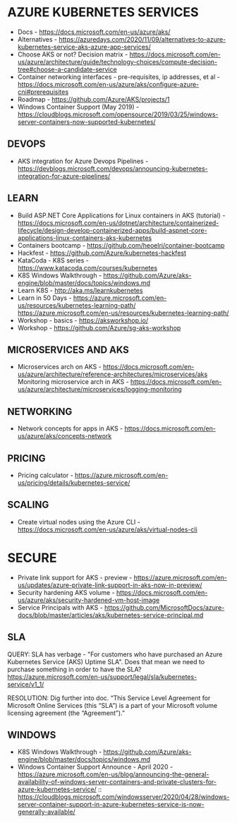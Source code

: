 # AZURE KUBERNETES SERVICES

* Docs - https://docs.microsoft.com/en-us/azure/aks/
* Alternatives - https://azuredays.com/2020/11/09/alternatives-to-azure-kubernetes-service-aks-azure-app-services/
* Choose AKS or not?  Decision matrix - https://docs.microsoft.com/en-us/azure/architecture/guide/technology-choices/compute-decision-tree#choose-a-candidate-service
* Container networking interfaces - pre-requisites, ip addresses, et al - https://docs.microsoft.com/en-us/azure/aks/configure-azure-cni#prerequisites
* Roadmap - https://github.com/Azure/AKS/projects/1
* Windows Container Support (May 2019) - https://cloudblogs.microsoft.com/opensource/2019/03/25/windows-server-containers-now-supported-kubernetes/

## DEVOPS

* AKS integration for Azure Devops Pipelines - https://devblogs.microsoft.com/devops/announcing-kubernetes-integration-for-azure-pipelines/

## LEARN

* Build ASP.NET Core Applications for Linux containers in AKS (tutorial) - https://docs.microsoft.com/en-us/dotnet/architecture/containerized-lifecycle/design-develop-containerized-apps/build-aspnet-core-applications-linux-containers-aks-kubernetes
* Containers bootcamp - https://github.com/heoelri/container-bootcamp
* Hackfest - https://github.com/Azure/kubernetes-hackfest
* KataCoda - K8S series - https://www.katacoda.com/courses/kubernetes
* K8S Windows Walkthrough - https://github.com/Azure/aks-engine/blob/master/docs/topics/windows.md
* Learn K8S - http://aka.ms/learnkubernetes
* Learn in 50 Days - https://azure.microsoft.com/en-us/resources/kubernetes-learning-path/ 
https://azure.microsoft.com/en-us/resources/kubernetes-learning-path/
* Workshop - basics - https://aksworkshop.io/
* Workshop - https://github.com/Azure/sg-aks-workshop

## MICROSERVICES AND AKS

* Microservices arch on AKS - https://docs.microsoft.com/en-us/azure/architecture/reference-architectures/microservices/aks
Monitoring microservice arch in AKS - https://docs.microsoft.com/en-us/azure/architecture/microservices/logging-monitoring

## NETWORKING

* Network concepts for apps in AKS - https://docs.microsoft.com/en-us/azure/aks/concepts-network

## PRICING

* Pricing calculator - https://azure.microsoft.com/en-us/pricing/details/kubernetes-service/

## SCALING

* Create virtual nodes using the Azure CLI - https://docs.microsoft.com/en-us/azure/aks/virtual-nodes-cli

# SECURE 

* Private link support for AKS - preview - https://azure.microsoft.com/en-us/updates/azure-private-link-support-in-aks-now-in-preview/
* Security hardening AKS volume - https://docs.microsoft.com/en-us/azure/aks/security-hardened-vm-host-image
* Service Principals with AKS - https://github.com/MicrosoftDocs/azure-docs/blob/master/articles/aks/kubernetes-service-principal.md 

## SLA

QUERY: SLA has verbage - "For customers who have purchased an Azure Kubernetes Service (AKS) Uptime SLA".   Does that mean we need to purchase something in order to have the SLA?  https://azure.microsoft.com/en-us/support/legal/sla/kubernetes-service/v1_1/ 

RESOLUTION: Dig further into doc.  “This Service Level Agreement for Microsoft Online Services (this “SLA”) is a part of your Microsoft volume licensing agreement (the “Agreement”).”

## WINDOWS

* K8S Windows Walkthrough - https://github.com/Azure/aks-engine/blob/master/docs/topics/windows.md
* Windows Container Support Announce - April 2020 - https://azure.microsoft.com/en-us/blog/announcing-the-general-availability-of-windows-server-containers-and-private-clusters-for-azure-kubernetes-service/ :: https://cloudblogs.microsoft.com/windowsserver/2020/04/28/windows-server-container-support-in-azure-kubernetes-service-is-now-generally-available/

